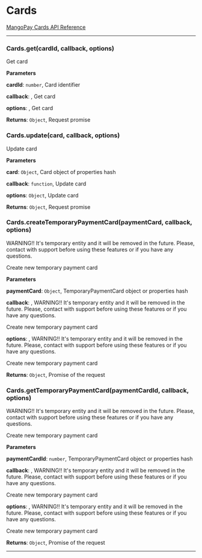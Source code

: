 # Cards

[MangoPay Cards API Reference](https://docs.mangopay.com/api-references/card/)



* * *

### Cards.get(cardId, callback, options) 

Get card

**Parameters**

**cardId**: `number`, Card identifier

**callback**: , Get card

**options**: , Get card

**Returns**: `Object`, Request promise


### Cards.update(card, callback, options) 

Update card

**Parameters**

**card**: `Object`, Card object of properties hash

**callback**: `function`, Update card

**options**: `Object`, Update card

**Returns**: `Object`, Request promise


### Cards.createTemporaryPaymentCard(paymentCard, callback, options) 

WARNING!!
It's temporary entity and it will be removed in the future.
Please, contact with support before using these features or if you have any questions.

Create new temporary payment card

**Parameters**

**paymentCard**: `Object`, TemporaryPaymentCard object or properties hash

**callback**: , WARNING!!
It's temporary entity and it will be removed in the future.
Please, contact with support before using these features or if you have any questions.

Create new temporary payment card

**options**: , WARNING!!
It's temporary entity and it will be removed in the future.
Please, contact with support before using these features or if you have any questions.

Create new temporary payment card

**Returns**: `Object`, Promise of the request


### Cards.getTemporaryPaymentCard(paymentCardId, callback, options) 

WARNING!!
It's temporary entity and it will be removed in the future.
Please, contact with support before using these features or if you have any questions.

Create new temporary payment card

**Parameters**

**paymentCardId**: `number`, TemporaryPaymentCard object or properties hash

**callback**: , WARNING!!
It's temporary entity and it will be removed in the future.
Please, contact with support before using these features or if you have any questions.

Create new temporary payment card

**options**: , WARNING!!
It's temporary entity and it will be removed in the future.
Please, contact with support before using these features or if you have any questions.

Create new temporary payment card

**Returns**: `Object`, Promise of the request



* * *










